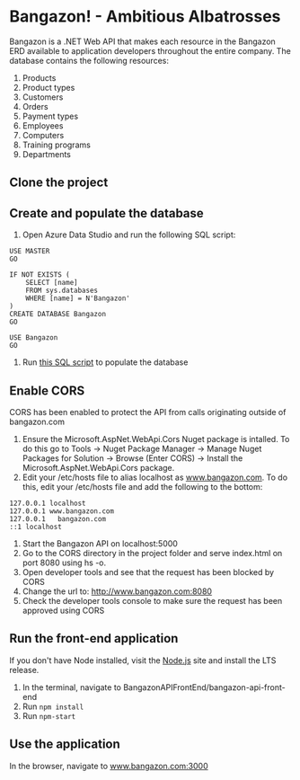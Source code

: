 # Bangazon! - Ambitious Albatrosses

Bangazon is a .NET Web API that makes each resource in the Bangazon ERD available to application developers throughout the entire company. The database contains the following resources:

1. Products
1. Product types
1. Customers
1. Orders
1. Payment types
1. Employees
1. Computers
1. Training programs
1. Departments

## Clone the project

## Create and populate the database

1. Open Azure Data Studio and run the following SQL script:
```
USE MASTER
GO

IF NOT EXISTS (
    SELECT [name]
    FROM sys.databases
    WHERE [name] = N'Bangazon'
)
CREATE DATABASE Bangazon
GO

USE Bangazon
GO
```
1. Run [this SQL script](https://github.com/nss-day-cohort-30/bangazon-api-ambitious-albatrosses/blob/master/AmbitiousAlbatrossesData.txt) to populate the database

## Enable CORS

CORS has been enabled to protect the API from calls originating outside of bangazon.com

1. Ensure the Microsoft.AspNet.WebApi.Cors Nuget package is intalled. To do this go to
Tools -> Nuget Package Manager -> Manage Nuget Packages for Solution -> Browse (Enter CORS) -> Install the Microsoft.AspNet.WebApi.Cors package.
1. Edit your /etc/hosts file to alias localhost as www.bangazon.com. To do this, edit your /etc/hosts file and add the following to the bottom:
```
127.0.0.1 localhost
127.0.0.1 www.bangazon.com
127.0.0.1	bangazon.com
::1 localhost
```

1. Start the Bangazon API on localhost:5000
1. Go to the CORS directory in the project folder and serve index.html on port 8080 using hs -o.
1. Open developer tools and see that the request has been blocked by CORS
1. Change the url to: http://www.bangazon.com:8080
1. Check the developer tools console to make sure the request has been approved using CORS

## Run the front-end application

If you don't have Node installed, visit the [Node.js](https://www.nodejs.org) site and install the LTS release.

1. In the terminal, navigate to BangazonAPIFrontEnd/bangazon-api-front-end
1. Run `npm install`
1. Run `npm-start`

## Use the application

In the browser, navigate to www.bangazon.com:3000
